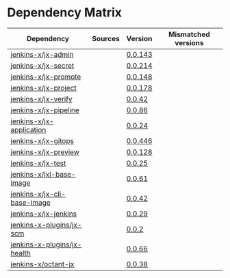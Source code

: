 # Dependency Matrix

Dependency | Sources | Version | Mismatched versions
---------- | ------- | ------- | -------------------
[jenkins-x/jx-admin](https://github.com/jenkins-x/jx-admin.git) |  | [0.0.143](https://github.com/jenkins-x/jx-admin/releases/tag/v0.0.143) | 
[jenkins-x/jx-secret](https://github.com/jenkins-x/jx-secret.git) |  | [0.0.214](https://github.com/jenkins-x/jx-secret/releases/tag/v0.0.214) | 
[jenkins-x/jx-promote](https://github.com/jenkins-x/jx-promote.git) |  | [0.0.148](https://github.com/jenkins-x/jx-promote/releases/tag/v0.0.148) | 
[jenkins-x/jx-project](https://github.com/jenkins-x/jx-project.git) |  | [0.0.178](https://github.com/jenkins-x/jx-project/releases/tag/v0.0.178) | 
[jenkins-x/jx-verify](https://github.com/jenkins-x/jx-verify.git) |  | [0.0.42](https://github.com/jenkins-x/jx-verify/releases/tag/v0.0.42) | 
[jenkins-x/jx-pipeline](https://github.com/jenkins-x/jx-pipeline.git) |  | [0.0.86](https://github.com/jenkins-x/jx-pipeline/releases/tag/v0.0.86) | 
[jenkins-x/jx-application](https://github.com/jenkins-x/jx-application.git) |  | [0.0.24](https://github.com/jenkins-x/jx-application/releases/tag/v0.0.24) | 
[jenkins-x/jx-gitops](https://github.com/jenkins-x/jx-gitops.git) |  | [0.0.446](https://github.com/jenkins-x/jx-gitops/releases/tag/v0.0.446) | 
[jenkins-x/jx-preview](https://github.com/jenkins-x/jx-preview.git) |  | [0.0.128](https://github.com/jenkins-x/jx-preview/releases/tag/v0.0.128) | 
[jenkins-x/jx-test](https://github.com/jenkins-x/jx-test.git) |  | [0.0.25](https://github.com/jenkins-x/jx-test/releases/tag/v0.0.25) | 
[jenkins-x/jxl-base-image](https://github.com/jenkins-x/jxl-base-image) |  | [0.0.61]() | 
[jenkins-x/jx-cli-base-image](https://github.com/jenkins-x/jx-cli-base-image.git) |  | [0.0.42]() | 
[jenkins-x/jx-jenkins](https://github.com/jenkins-x/jx-jenkins.git) |  | [0.0.29](https://github.com/jenkins-x/jx-jenkins/releases/tag/v0.0.29) | 
[jenkins-x-plugins/jx-scm](https://github.com/jenkins-x-plugins/jx-scm) |  | [0.0.2](https://github.com/jenkins-x-plugins/jx-scm/releases/tag/v0.0.2) | 
[jenkins-x-plugins/jx-health](https://github.com/jenkins-x-plugins/jx-health.git) |  | [0.0.66](https://github.com/jenkins-x-plugins/jx-health/releases/tag/v0.0.66) | 
[jenkins-x/octant-jx](https://github.com/jenkins-x/octant-jx.git) |  | [0.0.38](https://github.com/jenkins-x/octant-jx/releases/tag/v0.0.38) | 
